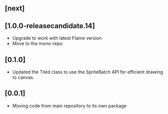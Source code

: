 ## [next]


## [1.0.0-releasecandidate.14]
* Upgrade to work with latest Flame version
* Move to the mono-repo

## [0.1.0]

* Updated the Tiled class to use the SpriteBatch API for efficient drawing to canvas.

## [0.0.1]

* Moving code from main repository to its own package
